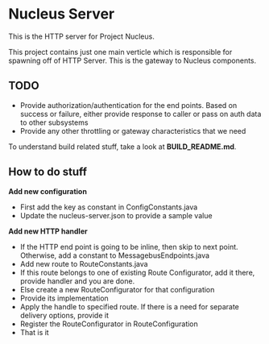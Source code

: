Nucleus Server
================

This is the HTTP server for Project Nucleus. 

This project contains just one main verticle which is responsible for spawning off of HTTP Server. This is the gateway to Nucleus components.

TODO
----
* Provide authorization/authentication for the end points. Based on success or failure, either provide response to caller or pass on auth data to other subsystems
* Provide any other throttling or gateway characteristics that we need

To understand build related stuff, take a look at **BUILD_README.md**.


How to do stuff
---------------

**Add new configuration**
* First add the key as constant in ConfigConstants.java
* Update the nucleus-server.json to provide a sample value

**Add new HTTP handler**
* If the HTTP end point is going to be inline, then skip to next point. Otherwise, add a constant to MessagebusEndpoints.java
* Add new route to RouteConstants.java
* If this route belongs to one of existing Route Configurator, add it there, provide handler and you are done. 
* Else create a new RouteConfigurator for that configuration
* Provide its implementation
* Apply the handle to specified route. If there is a need for separate delivery options, provide it
* Register the RouteConfigurator in RouteConfiguration
* That is it

